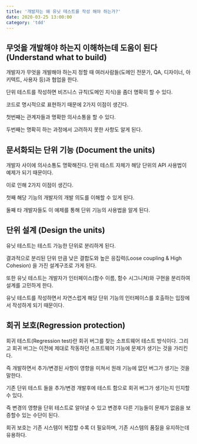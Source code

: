 ```yaml
---
title: '개발자는 왜 유닛 테스트를 작성 해야 하는가?'
date: 2020-03-25 13:00:00
category: 'tdd'
---
```


## 무엇을 개발해야 하는지 이해하는데 도움이 된다 (Understand what to build)

개발자가 무엇을 개발해야 하는지 정할 때 여러사람들(도메인 전문가, QA, 디자이너, 아키텍트, 사용자 등)과 협업을 한다.

단위 테스트를 작성하면 비즈니스 규칙(도메인 지식)을 좀더 명확히 할 수 있다.

코드로 명시적으로 표현하기 때문에 2가지 이점이 생긴다.

첫번째는 관계자들과 명확한 의사소통을 할 수 있다.

두번째는 명확히 하는 과정에서 고려하지 못한 사항도 알게 된다.

## 문서화되는 단위 기능 (Document the units)

개발자 사이에 의사소통도 명확해진다. 단위 테스트 자체가 해당 단위의 API 사용법이 예제가 되기 때문이다.

이로 인해 2가지 이점이 생긴다.

첫째 해당 기능의 개발자의 개발 의도를 이해할 수 있게 된다.

둘째 타 개발자들도 이 예제를 통해 단위 기능의 사용법을 알게 된다.

## 단위 설계 (Design the units)

유닛 테스트는 테스트 가능한 단위로 분리하게 된다.

결과적으로 분리된 단위 만큼 낮은 결합도와 높은 응집력(Loose coupling & High Cohesion) 을 가진 설계구조로 가게 된다.

또한 유닛 테스트는 개발자가 인터페이스(함수 이름, 함수 시그니쳐)와 구현을 분리하여 설계를 고민하게 한다.

유닛 테스트를 작성하면서 자연스럽게 해당 단위 기능의 인터페이스를 호출하는 입장에서 작성하게 되기 때문이다.

## 회귀 보호(Regression protection)

회귀 테스트(Regression test)란 회귀 버그를 찾는 소프트웨어 테스트 방식이다. 그리고 회귀 버그는 이전에 제대로 작동하던 소프트웨어 기능에 문제가 생기는 것을 가리킨다.

즉 개발하면서 추가/변경된 사항이 영향을 미쳐서 원래 기능에 없던 버그가 생기는 것을 말한다.

기존 단위 테스트 들을 추가/변경 개발후에 테스트 함으로 회귀 버그가 생기는지 인지할 수 있다.

즉 변경의 영향을 단위 테스트로 알아낼 수 있고 변경후 다른 기능들이 문제가 없음을 보증할수 있는 수단이 된다.

회귀 보호는 기존 시스템이 복잡할 수록 더 필요하며, 기존 시스템의 품질을 유지하는데 유용하다.
